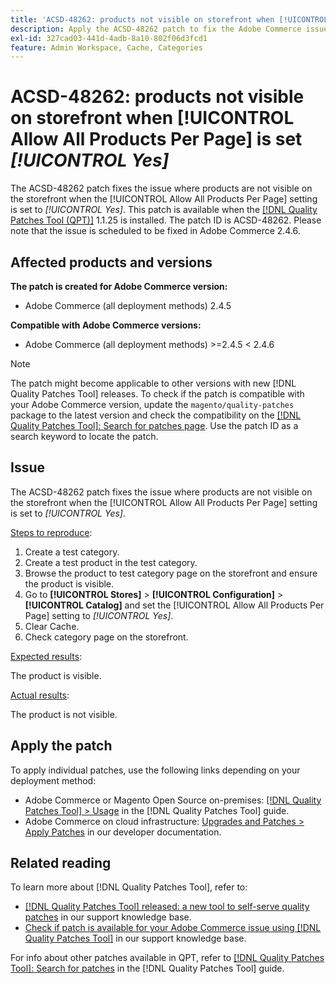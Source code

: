 ```yaml
---
title: 'ACSD-48262: products not visible on storefront when [!UICONTROL Allow All Products Per Page] is set [!UICONTROL Yes]'
description: Apply the ACSD-48262 patch to fix the Adobe Commerce issue where products are not visible on the storefront when the [!UICONTROL Allow All Products Per Page] setting is set to [!UICONTROL Yes].
exl-id: 327cad03-441d-4adb-8a10-802f06d3fcd1
feature: Admin Workspace, Cache, Categories
---
```

# ACSD-48262: products not visible on storefront when [!UICONTROL Allow All Products Per Page] is set *[!UICONTROL Yes]*

The ACSD-48262 patch fixes the issue where products are not visible on the storefront when the [!UICONTROL Allow All Products Per Page] setting is set to *[!UICONTROL Yes]*. This patch is available when the [[!DNL Quality Patches Tool (QPT)]](/help/announcements/adobe-commerce-announcements/magento-quality-patches-released-new-tool-to-self-serve-quality-patches.md) 1.1.25 is installed. The patch ID is ACSD-48262. Please note that the issue is scheduled to be fixed in Adobe Commerce 2.4.6.

## Affected products and versions

**The patch is created for Adobe Commerce version:**

* Adobe Commerce (all deployment methods) 2.4.5

**Compatible with Adobe Commerce versions:**

* Adobe Commerce (all deployment methods) >=2.4.5 < 2.4.6

>[!NOTE]
>
>The patch might become applicable to other versions with new [!DNL Quality Patches Tool] releases. To check if the patch is compatible with your Adobe Commerce version, update the `magento/quality-patches` package to the latest version and check the compatibility on the [[!DNL Quality Patches Tool]: Search for patches page](https://experienceleague.adobe.com/tools/commerce-quality-patches/index.html). Use the patch ID as a search keyword to locate the patch.

## Issue

The ACSD-48262 patch fixes the issue where products are not visible on the storefront when the [!UICONTROL Allow All Products Per Page] setting is set to *[!UICONTROL Yes]*.

<u>Steps to reproduce</u>:

1. Create a test category.
1. Create a test product in the test category.
1. Browse the product to test category page on the storefront and ensure the product is visible.
1. Go to **[!UICONTROL Stores]** > **[!UICONTROL Configuration]** > **[!UICONTROL Catalog]** and set the [!UICONTROL Allow All Products Per Page] setting to *[!UICONTROL Yes]*. 
1. Clear Cache.
1. Check category page on the storefront.

<u>Expected results</u>:

The product is visible.

<u>Actual results</u>:

The product is not visible.

## Apply the patch

To apply individual patches, use the following links depending on your deployment method:

* Adobe Commerce or Magento Open Source on-premises: [[!DNL Quality Patches Tool] > Usage](https://experienceleague.adobe.com/docs/commerce-operations/tools/quality-patches-tool/usage.html) in the [!DNL Quality Patches Tool] guide.
* Adobe Commerce on cloud infrastructure: [Upgrades and Patches > Apply Patches](https://devdocs.magento.com/cloud/project/project-patch.html) in our developer documentation.


## Related reading

To learn more about [!DNL Quality Patches Tool], refer to:

* [[!DNL Quality Patches Tool] released: a new tool to self-serve quality patches](/help/announcements/adobe-commerce-announcements/magento-quality-patches-released-new-tool-to-self-serve-quality-patches.md) in our support knowledge base.
* [Check if patch is available for your Adobe Commerce issue using [!DNL Quality Patches Tool]](/help/support-tools/patches-available-in-qpt-tool/check-patch-for-magento-issue-with-magento-quality-patches.md) in our support knowledge base.

For info about other patches available in QPT, refer to [[!DNL Quality Patches Tool]: Search for patches](https://experienceleague.adobe.com/tools/commerce-quality-patches/index.html) in the [!DNL Quality Patches Tool] guide.
